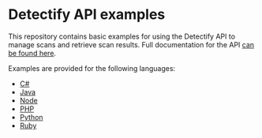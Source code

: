 # Detectify API examples

This repository contains basic examples for using the Detectify API to manage scans and retrieve scan results. Full documentation for the API [can be found here][api-docs].

Examples are provided for the following languages:

- [C#](./c-sharp/)
- [Java](./java/)
- [Node](./node/)
- [PHP](./php/)
- [Python](./python/)
- [Ruby](./ruby/)

[api-docs]:https://developer.detectify.com/
